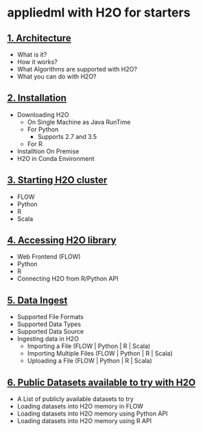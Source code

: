# appliedml with H2O for starters #

## [1. Architecture](https://github.com/Avkash/appliedml/blob/master/starter/h2o/h2o_arch.md) ##
 - What is it?
 - How it works?
 - What Algorithms are supported with H2O?
 - What you can do with H2O? 
 
## [2. Installation](https://github.com/Avkash/appliedml/blob/master/starter/h2o/h2o_install.md) ##
 - Downloading H2O
   - On Single Machine as Java RunTime
   - For Python
     - Supports 2.7 and 3.5
   - For R
 - Installtion On Premise
 - H2O in Conda Environment

## [3. Starting H2O cluster](https://github.com/Avkash/appliedml/blob/master/starter/h2o/h2o_start.md) ##
 - FLOW
 - Python
 - R
 - Scala


## [4. Accessing H2O library](https://github.com/Avkash/appliedml/blob/master/starter/h2o/h2o_access.md) ##
 - Web Frontend (FLOW)
 - Python
 - R
 - Connecting H2O from R/Python API
   
## [5. Data Ingest](https://github.com/Avkash/appliedml/blob/master/starter/h2o/h2o_data_ingest.md) ##
 - Supported File Formats
 - Supported Data Types
 - Supported Data Source
 - Ingesting data in H2O
   - Importing a File (FLOW | Python | R | Scala)
   - Importing Multiple Files (FLOW | Python | R | Scala)
   - Uploading a File (FLOW | Python | R | Scala)

## [6. Public Datasets available to try with H2O](https://github.com/Avkash/appliedml/blob/master/starter/h2o/datasets_get.md) ##
 - A List of publicly available datasets to try
 - Loading datasets into H2O memory in FLOW
 - Loading datasets into H2O memory using Python API
 - Loading datasets into H2O memory using R API
 
